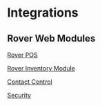 # Integrations

<PageHeader />

## Rover Web Modules

[Rover POS](pos/README.md)

[Rover Inventory Module](inventory/README.md)

[Contact Control](contact-control/README.md)

[Security](security/README.md)


<PageFooter />
